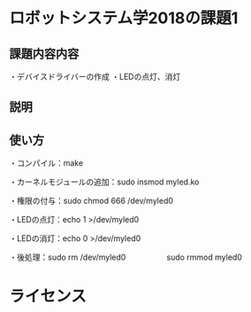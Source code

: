 # ロボットシステム学2018の課題1

## 課題内容内容
・デバイスドライバーの作成
・LEDの点灯、消灯

## 説明


## 使い方
・コンパイル：make

・カーネルモジュールの追加：sudo insmod myled.ko

・権限の付与：sudo chmod 666 /dev/myled0

・LEDの点灯：echo 1 >/dev/myled0

・LEDの消灯：echo 0 >/dev/myled0

・後処理：sudo rm /dev/myled0
　　　　　sudo rmmod myled0

# ライセンス

